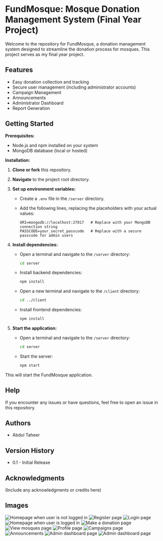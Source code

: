 # FundMosque: Mosque Donation Management System (Final Year Project)

Welcome to the repository for FundMosque, a donation management system designed to streamline the donation process for mosques. This project serves as my final year project.

## Features

* Easy donation collection and tracking
* Secure user management (including administrator accounts)
* Campaign Management
* Announcements
* Administrator Dashboard
* Report Generation

## Getting Started

**Prerequisites:**

* Node.js and npm installed on your system
* MongoDB database (local or hosted)

**Installation:**

1. **Clone or fork** this repository.
2. **Navigate** to the project root directory.
3. **Set up environment variables:**
   - Create a `.env` file in the `/server` directory.
   - Add the following lines, replacing the placeholders with your actual values:

     ```
     URI=mongodb://localhost:27017   # Replace with your MongoDB connection string
     PASSCODE=your_secret_passcode   # Replace with a secure passcode for admin users
     ```

4. **Install dependencies:**
   - Open a terminal and navigate to the `/server` directory:

     ```bash
     cd server
     ```

   - Install backend dependencies:

     ```bash
     npm install
     ```

   - Open a new terminal and navigate to the `/client` directory:

     ```bash
     cd ../client
     ```

   - Install frontend dependencies:

     ```bash
     npm install
     ```

5. **Start the application:**

   - Open a terminal and navigate to the `/server` directory:

     ```bash
     cd server
     ```

   - Start the server:

     ```bash
     npm start
     ```

This will start the FundMosque application.

## Help

If you encounter any issues or have questions, feel free to open an issue in this repository.

## Authors

* Abdul Taheer

## Version History

* 0.1 - Initial Release

## Acknowledgments

(Include any acknowledgments or credits here)

## Images

![Homepage when user is not logged in](/docs/homepage.png)
![Register page](/docs/register.png)
![Login page](/docs/login.png)
![Homepage when user is logged in](/docs/homepageloggedin.png)
![Make a donation page](/docs/makedonation.png)
![View mosques page](/docs/mosquespage.png)
![Profile page](/docs/profilepage.png)
![Campaigns page](/docs/campaigns.png)
![Announcements](/docs/announcement.png)
![Admin dashboard page](/docs/admindashboard.png)
![Admin dashboard page](/docs/admindashboard2.png)